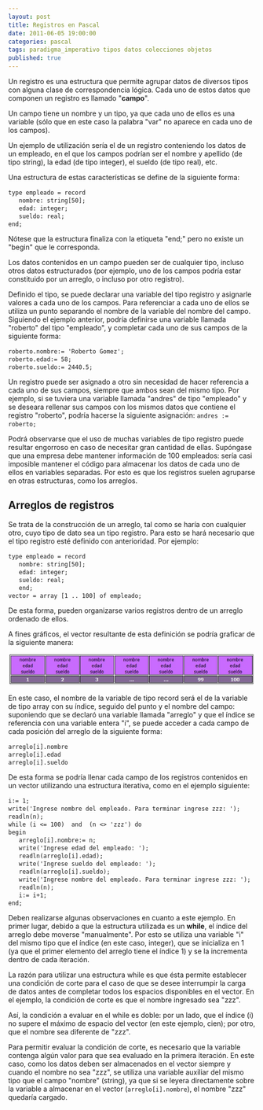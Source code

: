 ```yaml
---
layout: post
title: Registros en Pascal
date: 2011-06-05 19:00:00
categories: pascal
tags: paradigma_imperativo tipos datos colecciones objetos
published: true
---
```

Un registro es una estructura que permite agrupar datos de diversos tipos con alguna clase de correspondencia lógica. Cada uno de estos datos que componen un registro es llamado "**campo**".

Un campo tiene un nombre y un tipo, ya que cada uno de ellos es una variable (sólo que en este caso la palabra "var" no aparece en cada uno de los campos).

Un ejemplo de utilización sería el de un registro conteniendo los datos de un empleado, en el que los campos podrían ser el nombre y apellido (de tipo string), la edad (de tipo integer), el sueldo (de tipo real), etc.

Una estructura de estas características se define de la siguiente forma:

<pre><code>type empleado = record
   nombre: string[50];
   edad: integer;
   sueldo: real;
end;</code></pre>

Nótese que la estructura finaliza con la etiqueta "end;" pero no existe un "begin" que le corresponda.

Los datos contenidos en un campo pueden ser de cualquier tipo, incluso otros datos estructurados (por ejemplo, uno de los campos podría estar constituido por un arreglo, o incluso por otro registro).

Definido el tipo, se puede declarar una variable del tipo registro y asignarle valores a cada uno de los campos. Para referenciar a cada uno de ellos se utiliza un punto separando el nombre de la variable del nombre del campo. Siguiendo el ejemplo anterior, podría definirse una variable llamada "roberto" del tipo "empleado", y completar cada uno de sus campos de la siguiente forma:

<pre><code>roberto.nombre:= 'Roberto Gomez';
roberto.edad:= 58;
roberto.sueldo:= 2440.5;</code></pre>

Un registro puede ser asignado a otro sin necesidad de hacer referencia a cada uno de sus campos, siempre que ambos sean del mismo tipo. Por ejemplo, si se tuviera una variable llamada "andres" de tipo "empleado" y se deseara rellenar sus campos con los mismos datos que contiene el registro "roberto", podría hacerse la siguiente asignación: <code>andres := roberto;</code>

Podrá observarse que el uso de muchas variables de tipo registro puede resultar engorroso en caso de necesitar gran cantidad de ellas. Supóngase que una empresa debe mantener información de 100 empleados: sería casi imposible mantener el código para almacenar los datos de cada uno de ellos en variables separadas. Por esto es que los registros suelen agruparse en otras estructuras, como los arreglos.


## Arreglos de registros

Se trata de la construcción de un arreglo, tal como se haría con cualquier otro, cuyo tipo de dato sea un tipo registro. Para esto se hará necesario que el tipo registro esté definido con anterioridad. Por ejemplo:

<pre><code>type empleado = record
   nombre: string[50];
   edad: integer;
   sueldo: real;
   end;
vector = array [1 .. 100] of empleado;</code></pre>

De esta forma, pueden organizarse varios registros dentro de un arreglo ordenado de ellos.

A fines gráficos, el vector resultante de esta definición se podría graficar de la siguiente manera:

![arreglo de empleados](/assets/2011-06-05-registros-pascal-img1.jpg)

En este caso, el nombre de la variable de tipo record será el de la variable de tipo array con su índice, seguido del punto y el nombre del campo: suponiendo que se declaró una variable llamada "arreglo" y que el índice se referencia con una variable entera "i", se puede acceder a cada campo de cada posición del arreglo de la siguiente forma:

<pre><code>arreglo[i].nombre
arreglo[i].edad
arreglo[i].sueldo</code></pre>

De esta forma se podría llenar cada campo de los registros contenidos en un vector utilizando una estructura iterativa, como en el ejemplo siguiente:

<pre><code>i:= 1;
write('Ingrese nombre del empleado. Para terminar ingrese zzz: ');
readln(n);
while (i <= 100)  and  (n <> 'zzz') do
begin
   arreglo[i].nombre:= n;
   write('Ingrese edad del empleado: ');
   readln(arreglo[i].edad);
   write('Ingrese sueldo del empleado: ');
   readln(arreglo[i].sueldo);
   write('Ingrese nombre del empleado. Para terminar ingrese zzz: ');
   readln(n);
   i:= i+1;
end;</code></pre>

Deben realizarse algunas observaciones en cuanto a este ejemplo. En primer lugar, debido a que la estructura utilizada es un **while**, el índice del arreglo debe moverse "manualmente". Por esto se utiliza una variable "i" del mismo tipo que el índice (en este caso, integer), que se inicializa en 1 (ya que el primer elemento del arreglo tiene el índice 1) y se la incrementa dentro de cada iteración.

La razón para utilizar una estructura while es que ésta permite establecer una condición de corte para el caso de que se desee interrumpir la carga de datos antes de completar todos los espacios disponibles en el vector. En el ejemplo, la condición de corte es que el nombre ingresado sea "zzz".

Así, la condición a evaluar en el while es doble: por un lado, que el índice (i) no supere el máximo de espacio del vector (en este ejemplo, cien); por otro, que el nombre sea diferente de "zzz".

Para permitir evaluar la condición de corte, es necesario que la variable contenga algún valor para que sea evaluado en la primera iteración. En este caso, como los datos deben ser almacenados en el vector siempre y cuando el nombre no sea "zzz", se utiliza una variable auxiliar del mismo tipo que el campo "nombre" (string), ya que si se leyera directamente sobre la variable a almacenar en el vector (<code>arreglo[i].nombre</code>), el nombre "zzz" quedaría cargado.

